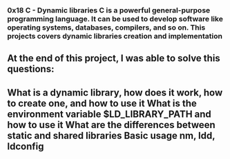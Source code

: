 ### 0x18 C - Dynamic libraries️ C is a powerful general-purpose programming language. It can be used to develop software like operating systems, databases, compilers, and so on. This projects covers dynamic libraries creation and implementation

## At the end of this project, I was able to solve this questions:

## What is a dynamic library, how does it work, how to create one, and how to use it What is the environment variable $LD_LIBRARY_PATH and how to use it What are the differences between static and shared libraries Basic usage nm, ldd, ldconfig